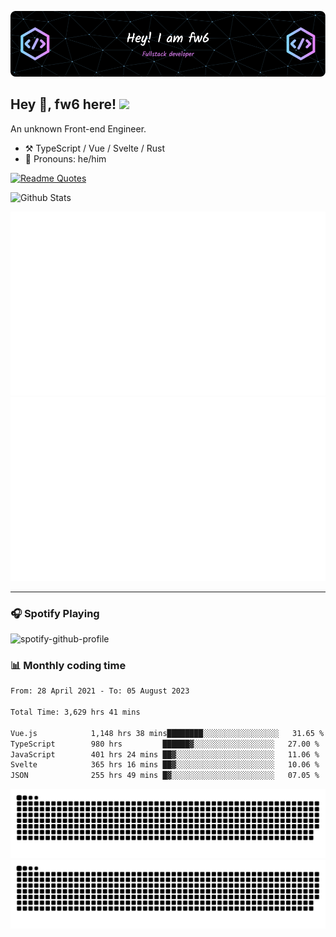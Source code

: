 ![Header](github-header-image.png)

## Hey 👋, fw6 here! <img src="https://github.githubassets.com/images/mona-whisper.gif" height="24" />


An unknown Front-end Engineer.

-   :hammer_and_pick: TypeScript / Vue / Svelte / Rust
-   :man: Pronouns: he/him


[![Readme Quotes](https://quotes-github-readme.vercel.app/api?type=horizontal&theme=algolia)](https://github.com/piyushsuthar/github-readme-quotes)



![Github Stats](https://github-readme-stats.vercel.app/api?username=fw6&bg_color=30,e96443,904e95&title_color=fff&text_color=fff)

![](https://raw.githubusercontent.com/fw6/github-stats-transparent/output/generated/overview.svg)
![](https://raw.githubusercontent.com/fw6/github-stats-transparent/output/generated/languages.svg)


---

### 🎧 Spotify Playing

<!-- ![spotify-github-profile](/img/default.svg) -->

![spotify-github-profile](https://spotify-github-profile.vercel.app/api/view.svg?uid=r6wn4hdvypv0lkzyrj0e0pjct&cover_image=true&theme=default&show_offline=true&background_color=9a10ad&interchange=true&bar_color_cover=true)



### :bar_chart: Monthly coding time 

<!--START_SECTION:waka-->

```txt
From: 28 April 2021 - To: 05 August 2023

Total Time: 3,629 hrs 41 mins

Vue.js            1,148 hrs 38 mins████████░░░░░░░░░░░░░░░░░   31.65 %
TypeScript        980 hrs         ██████▓░░░░░░░░░░░░░░░░░░   27.00 %
JavaScript        401 hrs 24 mins ██▓░░░░░░░░░░░░░░░░░░░░░░   11.06 %
Svelte            365 hrs 16 mins ██▓░░░░░░░░░░░░░░░░░░░░░░   10.06 %
JSON              255 hrs 49 mins █▓░░░░░░░░░░░░░░░░░░░░░░░   07.05 %
```

<!--END_SECTION:waka-->




![github contribution grid snake animation](https://raw.githubusercontent.com/platane/platane/output/github-contribution-grid-snake-dark.svg#gh-dark-mode-only)![github contribution grid snake animation](https://raw.githubusercontent.com/platane/platane/output/github-contribution-grid-snake.svg#gh-light-mode-only)

